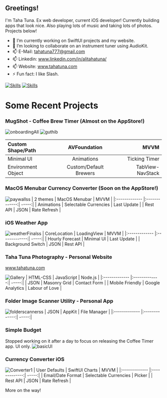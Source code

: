 ## Greetings! 

I'm Taha Tuna. Ex web developer, current iOS developer! Currently building apps that look nice. Also playing lots of music and taking lots of photos. Projects below!

- 🔭 I’m currently working on SwiftUI projects and my website.
- 👯 I’m looking to collaborate on an instrument tuner using AudioKit.
- 📫 E-Mail: tahatuna777@gmail.com
- 📫 Linkedin: www.linkedin.com/in/alitahatuna/
- 📫 Website: www.tahatuna.com
- ⚡ Fun fact: I like Slash.

[![Skills](https://skillicons.dev/icons?i=swift,cs,html,css,js,nodejs)](https://skillicons.dev)
[![Skills](https://skillicons.dev/icons?i=blender,figma,git,ps,unity)](https://skillicons.dev)

# Some Recent Projects

### MugShot - Coffee Brew Timer (Almost on the AppStore!)
![onboardingAll](https://github.com/TahaTuna1/TahaTuna1/assets/119931873/aafd8b83-a0b5-408a-a02d-7c9678598cfc)
![guthib](https://github.com/TahaTuna1/TahaTuna1/assets/119931873/1a9ec06c-f309-4702-835e-d028c864214d)

| Custom Shape/Path | AVFoundation | MVVM  |
|:------------- |:-------------:| --------:|
| Minimal UI  | Animations | Ticking Timer |
| Environment Object | Custom/Default Brewers | TabView-NavStack |

### MacOS Menubar Currency Converter (Soon on the AppStore!)
![paywallss](https://github.com/TahaTuna1/TahaTuna1/assets/119931873/f3e9ba78-f7cf-4e05-a4d2-30727d3f8792)
| 2 themes | MacOS Menubar | MVVM  |
|:------------- |:-------------:| -----:|
| Animations  | Selectable Currencies | Last Update |
| Rest API | JSON | Rate Refresh |

### iOS Weather App

![weatherFinalss](https://user-images.githubusercontent.com/119931873/235505315-0eaa8bba-e73b-44f3-a6c0-37fbbb5a53f2.jpg)
| CoreLocation | LoadingView | MVVM  |
|:------------- |:-------------:| -----:|
| Hourly Forecast  | Minimal UI | Last Update |
| Background Switch | JSON | Rest API |

### Taha Tuna Photography - Personal Website
www.tahatuna.com

![Gallery](https://user-images.githubusercontent.com/119931873/234128232-b94983ea-a488-4528-8c59-d3ef75a772d9.jpg)
| HTML-CSS | JavaScript | Node.js  |
|:------------- |:-------------:| -----:|
| JSON  | Masonry Grid | Contact Form |
| Mobile Friendly | Google Analytics | Labour of Love |

### Folder Image Scanner Utility - Personal App

![folderscannerss](https://github.com/TahaTuna1/TahaTuna1/assets/119931873/8b2c64d4-5e9e-47de-a517-403acb7b5a7b)
| JSON | AppKit | File Manager  |
|:------------- |:-------------:| -----:|

### Simple Budget

Stopped working on it after a day to focus on releasing the Coffee Timer app. UI only.
![basicUI](https://github.com/TahaTuna1/TahaTuna1/assets/119931873/eb556a18-c23e-45ff-9416-697763ad3146)


### Currency Converter iOS 

![Converter1](https://github.com/TahaTuna1/TahaTuna1/assets/119931873/4d952dd5-012c-4777-b588-81db2fcc323f)
| User Defaults | SwiftUI Charts | MVVM  |
|:------------- |:-------------:| -----:|
| Email/Date Format  | Selectable Currencies | Picker |
| Rest API | JSON | Rate Refresh |


More on the way!
